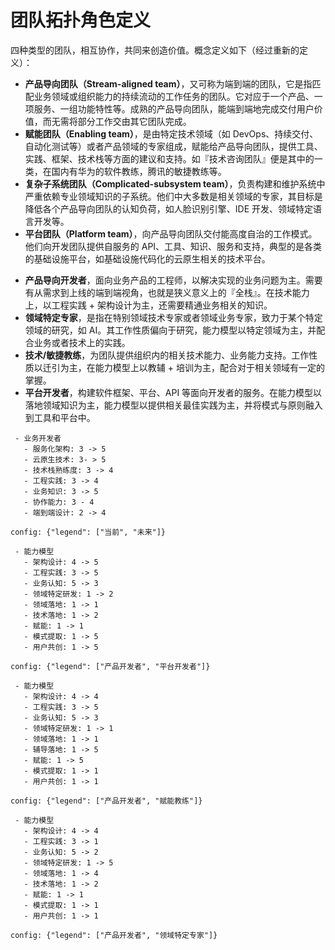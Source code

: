 # 团队拓扑角色定义

四种类型的团队，相互协作，共同来创造价值。概念定义如下（经过重新的定义）：

*   **产品导向团队（Stream-aligned team）**，又可称为端到端的团队，它是指匹配业务领域或组织能力的持续流动的工作任务的团队。它对应于一个产品、一项服务、一组功能特性等。成熟的产品导向团队，能端到端地完成交付用户价值，而无需将部分工作交由其它团队完成。
*   **赋能团队（Enabling team）**，是由特定技术领域（如 DevOps、持续交付、自动化测试等）或者产品领域的专家组成，赋能给产品导向团队，提供工具、实践、框架、技术栈等方面的建议和支持。如『技术咨询团队』便是其中的一类，在国内有华为的软件教练，腾讯的敏捷教练等。
*   **复杂子系统团队（Complicated-subsystem team）**，负责构建和维护系统中严重依赖专业领域知识的子系统。他们中大多数是相关领域的专家，其目标是降低各个产品导向团队的认知负荷，如人脸识别引擎、IDE 开发、领域特定语言开发等。
*   **平台团队（Platform team）**，向产品导向团队交付能高度自治的工作模式。他们向开发团队提供自服务的 API、工具、知识、服务和支持，典型的是各类的基础设施平台，如基础设施代码化的云原生相关的技术平台。

- **产品导向开发者**，面向业务产品的工程师，以解决实现的业务问题为主。需要有从需求到上线的端到端视角，也就是狭义意义上的『全栈』。在技术能力上，以工程实践 + 架构设计为主，还需要精通业务相关的知识。
- **领域特定专家**，是指在特别领域技术专家或者领域业务专家，致力于某个特定领域的研究，如 AI。其工作性质偏向于研究，能力模型以特定领域为主，并配合业务或者技术上的实践。
- **技术/敏捷教练**，为团队提供组织内的相关技术能力、业务能力支持。工作性质以迁引为主，在能力模型上以教辅 + 培训为主，配合对于相关领域有一定的掌握。
- **平台开发者**，构建软件框架、平台、API 等面向开发者的服务。在能力模型以落地领域知识为主，能力模型以提供相关最佳实践为主，并将模式与原则融入到工具和平台中。

```radar
 - 业务开发者
   - 服务化架构: 3 -> 5
   - 云原生技术: 3- > 5
   - 技术栈熟练度: 3 -> 4
   - 工程实践: 3 -> 4
   - 业务知识: 3 -> 5
   - 协作能力: 3 - 4
   - 端到端设计: 2 -> 4
   
config: {"legend": ["当前", "未来"]}
```

```radar
 - 能力模型
   - 架构设计: 4 -> 5
   - 工程实践: 3 -> 5
   - 业务认知: 5 -> 3
   - 领域特定研发: 1 -> 2
   - 领域落地: 1 -> 1
   - 技术落地: 1 -> 2
   - 赋能: 1 -> 1
   - 模式提取: 1 -> 5
   - 用户共创: 1 -> 5
   
config: {"legend": ["产品开发者", "平台开发者"]}
```

```radar
 - 能力模型
   - 架构设计: 4 -> 4
   - 工程实践: 3 -> 5
   - 业务认知: 5 -> 3
   - 领域特定研发: 1 -> 1
   - 领域落地: 1 -> 1
   - 辅导落地: 1 -> 5
   - 赋能: 1 -> 5
   - 模式提取: 1 -> 1
   - 用户共创: 1 -> 1
   
config: {"legend": ["产品开发者", "赋能教练"]}
```


```radar
 - 能力模型
   - 架构设计: 4 -> 4
   - 工程实践: 3 -> 1
   - 业务认知: 5 -> 2
   - 领域特定研发: 1 -> 5
   - 领域落地: 1 -> 4
   - 技术落地: 1 -> 2
   - 赋能: 1 -> 1
   - 模式提取: 1 -> 1
   - 用户共创: 1 -> 1
   
config: {"legend": ["产品开发者", "领域特定专家"]}
```

